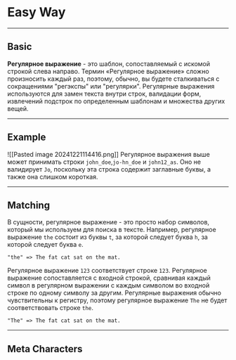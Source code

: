 # Easy Way
***
## Basic
**Регулярное выражение** - это шаблон, сопоставляемый с искомой строкой слева направо. Термин «Регулярное выражение» сложно произносить каждый раз, поэтому, обычно, вы будете сталкиваться с сокращениями "регэкспы" или "регулярки". Регулярные выражения используются для замен текста внутри строк, валидации форм, извлечений подстрок по определенным шаблонам и множества других вещей.
***
## Example
![[Pasted image 20241221114416.png]]
Регулярное выражения выше может принимать строки `john_doe`,`jo-hn_doe` и `john12_as`. Оно не валидирует `Jo`, поскольку эта строка содержит заглавные буквы, а также она слишком короткая.
***
## Matching
В сущности, регулярное выражение - это просто набор символов, который мы используем для поиска в тексте. Например, регулярное выражение `the` состоит из буквы `t`, за которой следует буква `h`, за которой следует буква `e`.
``` 
"the" => The fat cat sat on the mat.
```
Регулярное выражение `123` соответствует строке `123`. Регулярное выражение сопоставляется с входной строкой, сравнивая каждый символ в регулярном выражении с каждым символом во входной строке по одному символу за другим. Регулярные выражения обычно чувствительны к регистру, поэтому регулярное выражение `The` не будет соответствовать строке `the`.
```
"The" => The fat cat sat on the mat.
```
***
## Meta Characters
